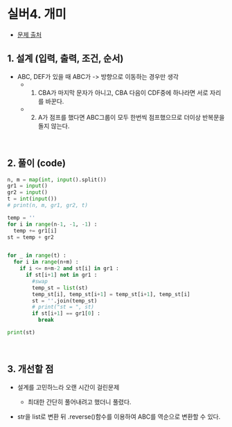 # 실버4. 개미

- [문제 출처](https://www.acmicpc.net/problem/3048)

## 1. 설계 (입력, 출력, 조건, 순서)

- ABC, DEF가 있을 때 ABC가 -> 방향으로 이동하는 경우만 생각
    - 1. CBA가 마지막 문자가 아니고, CBA 다음이 CDF중에 하나라면 서로 자리를 바꾼다.
    - 2. A가 점프를 했다면 ABC그룹이 모두 한번씩 점프했으므로 더이상 반복문을 돌지 않는다.


&nbsp;

## 2. 풀이 (code)
```python
n, m = map(int, input().split())
gr1 = input()
gr2 = input()
t = int(input())
# print(n, m, gr1, gr2, t)

temp = ''
for i in range(n-1, -1, -1) :
  temp += gr1[i]
st = temp + gr2


for _ in range(t) :
  for i in range(n+m) :
    if i <= n+m-2 and st[i] in gr1 :
      if st[i+1] not in gr1 :
        #swap
        temp_st = list(st)
        temp_st[i], temp_st[i+1] = temp_st[i+1], temp_st[i]
        st = ''.join(temp_st)
        # print("st = ", st)
        if st[i+1] == gr1[0] :
          break

print(st)
```
&nbsp;

## 3. 개선할 점

- 설계를 고민하느라 오랜 시간이 걸린문제
    - 최대한 간단히 풀어내려고 했더니 풀렸다.

- str을 list로 변환 뒤 .reverse()함수를 이용하여 ABC를 역순으로 변환할 수 있다.
